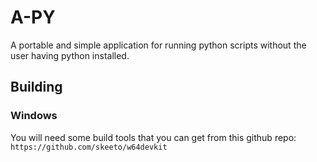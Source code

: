 # A-PY
 A portable and simple application for running python scripts without the user having python installed.


## Building

### Windows

You will need some build tools that you can get from this github repo:
    `https://github.com/skeeto/w64devkit`